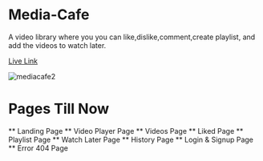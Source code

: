 # Media-Cafe 

 A video library where you you can like,dislike,comment,create playlist, and add the videos to watch later.

[Live Link](https://media-cafe.vercel.app/)
 
![mediacafe2](https://user-images.githubusercontent.com/101793920/198873698-156be378-a26e-43f9-a797-390464434d6a.png)

# Pages Till Now

** Landing Page
** Video Player Page
** Videos Page 
** Liked Page
** Playlist Page
** Watch Later Page
** History Page 
** Login & Signup Page
** Error 404 Page
